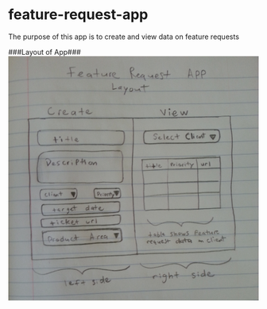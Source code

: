 # feature-request-app

The purpose of this app is to create and view data on feature requests

###Layout of App###
![alt tag](https://github.com/sudouser2010/feature-request-app/blob/master/planning-layout.jpg)
